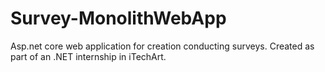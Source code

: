 # Survey-MonolithWebApp
Asp.net core web application for creation conducting surveys. Created as part of an .NET internship in iTechArt.
